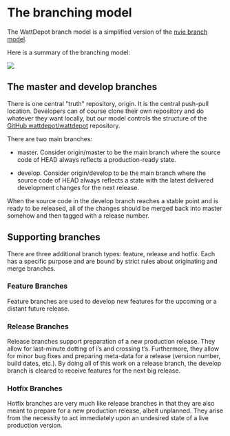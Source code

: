 # The branching model

The WattDepot branch model is a simplified version of the [nvie branch model](http://nvie.com/posts/a-successful-git-branching-model/).

Here is a summary of the branching model:

<img class="img-responsive" src="http://nvie.com/img/2009/12/Screen-shot-2009-12-24-at-11.32.03.png"/>

## The master and develop branches

There is one central "truth" repository, origin. It is the central push-pull location. Developers can of course clone their own repository and do whatever they want locally, but our model controls the structure of the [GitHub wattdepot/wattdepot](http://github.com/wattdepot/wattdepot) repository.

There are two main branches:

  * master. Consider origin/master to be the main branch where the source code of HEAD always reflects a production-ready state. 

  * develop. Consider origin/develop to be the main branch where the source code of HEAD always reflects a state with the latest delivered development changes for the next release.

When the source code in the develop branch reaches a stable point and
is ready to be released, all of the changes should be merged back into
master somehow and then tagged with a release number. 

## Supporting branches

There are three additional branch types: feature, release and
hotfix. Each has a specific purpose and are bound by strict rules
about originating and merge branches.

### Feature Branches

Feature branches are used to develop new features for the upcoming or
a distant future release.

### Release Branches

Release branches support preparation of a new production release. They
allow for last-minute dotting of i’s and crossing t’s. Furthermore,
they allow for minor bug fixes and preparing meta-data for a release
(version number, build dates, etc.). By doing all of this work on a
release branch, the develop branch is cleared to receive features for
the next big release. 

### Hotfix Branches

Hotfix branches are very much like release branches in that they are
also meant to prepare for a new production release, albeit
unplanned. They arise from the necessity to act immediately upon an
undesired state of a live production version. 

